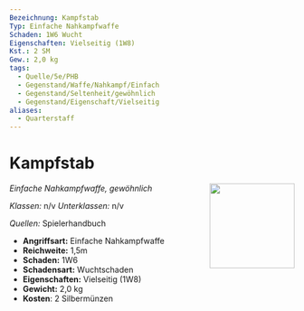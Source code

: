 ```yaml
---
Bezeichnung: Kampfstab
Typ: Einfache Nahkampfwaffe
Schaden: 1W6 Wucht
Eigenschaften: Vielseitig (1W8)
Kst.: 2 SM
Gew.: 2,0 kg
tags:
  - Quelle/5e/PHB
  - Gegenstand/Waffe/Nahkampf/Einfach
  - Gegenstand/Seltenheit/gewöhnlich
  - Gegenstand/Eigenschaft/Vielseitig
aliases:
  - Quarterstaff
---
```

# Kampfstab
*Einfache Nahkampfwaffe, gewöhnlich*
<img src="Symbolik/Gegenstände.webp" align="right" width="150">

_Klassen:_ n/v 
_Unterklassen:_  n/v

_Quellen:_ Spielerhandbuch

- **Angriffsart:** Einfache Nahkampfwaffe
- **Reichweite:** 1,5m
- **Schaden:** 1W6
- **Schadensart:** Wuchtschaden
- **Eigenschaften:** Vielseitig (1W8)
- **Gewicht:** 2,0 kg
- **Kosten**: 2 Silbermünzen